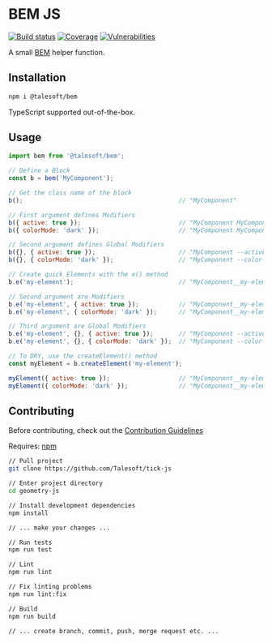 BEM JS
=======

[![Build status](https://img.shields.io/travis/talesoft/bem-js/master.svg?style=flat-square)](https://travis-ci.org/talesoft/bem-js)
[![Coverage](https://img.shields.io/codeclimate/coverage/Talesoft/bem-js.svg)](https://codecov.io/github/Talesoft/bem-js?branch=master)
[![Vulnerabilities](https://img.shields.io/snyk/vulnerabilities/npm/@talesoft/bem.svg)](https://snyk.io/package/npm/@talesoft/bem)

A small [BEM](http://getbem.com/introduction/) helper function.

Installation
------------

```bash
npm i @talesoft/bem
```

TypeScript supported out-of-the-box.

Usage
-----

```js
import bem from '@talesoft/bem';

// Define a Block
const b = bem('MyComponent');

// Get the class name of the block
b();                                           // "MyComponent"

// First argument defines Modifiers
b({ active: true });                           // "MyComponent MyComponent--active"
b({ colorMode: 'dark' });                      // "MyComponent MyComponent--color-mode-dark"

// Second argument defines Global Modifiers
b({}, { active: true });                       // "MyComponent --active"
b({}, { colorMode: 'dark' });                  // "MyComponent --color-mode-dark"

// Create quick Elements with the e() method
b.e('my-element');                             // "MyComponent__my-element"

// Second argument are Modifiers
b.e('my-element', { active: true });           // "MyComponent__my-element MyComponent__my-element--active"
b.e('my-element', { colorMode: 'dark' });      // "MyComponent__my-element MyComponent__my-element--color-mode-dark"

// Third argument are Global Modifiers
b.e('my-element', {}, { active: true });       // "MyComponent --active"
b.e('my-element', {}, { colorMode: 'dark' });  // "MyComponent --color-mode-dark"

// To DRY, use the createElement() method
const myElement = b.createElement('my-element');

myElement({ active: true });                   // "MyComponent__my-element MyComponent__my-element--active"
myElement({ colorMode: 'dark' });              // "MyComponent__my-element MyComponent__my-element--color-mode-dark"

```

Contributing
------------

Before contributing, check out the [Contribution Guidelines][contribution-guidelines]

Requires: [npm][nodejs-download]

```bash
// Pull project
git clone https://github.com/Talesoft/tick-js

// Enter project directory
cd geometry-js

// Install development dependencies
npm install

// ... make your changes ...

// Run tests
npm run test

// Lint
npm run lint

// Fix linting problems
npm run lint:fix

// Build
npm run build

// ... create branch, commit, push, merge request etc. ...
```

[contribution-guidelines]: https://github.com/Talesoft/bem/blob/master/CONTRIBUTING.md
[nodejs-download]: https://nodejs.org/en/



